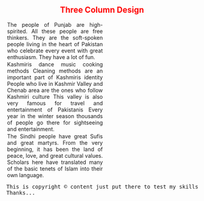 <!DOCTYPE html>
<html>
<head>
	<meta charset = "utf-8">
	<title>Three Column Design</title>
<style>
div {
	/background-color:#00ffff/;
	text-align: justify;
}
p {
	width : 50%;
	/border : 1px solid black;/
	padding: 10;
	margin: 2px;
}

#p1 {
		/*background-color: #40E0D0;*/
		float : right;
		clear: left;
	}
#p2 {
		/*background-color: #6495ED;*/
		clear: right;
	}
#p3 {
		/*background-color: #CCCCFF;*/
		float: right;
		clear: right;
	}
section {
	clear : right;
}
</style>
</head>
<body>
<h2 style="text-align: center; color:red;">Three Column Design</h2>

<div>
		<p id="p1">The people of Punjab are high-spirited. All these people are free thinkers. They are the soft-spoken people living in the heart of Pakistan who celebrate every event with great enthusiasm. They have a lot of fun.</p>

<p id = "p2">Kashmiris dance music cooking methods Cleaning methods are an important part of Kashmiris identity People who live in Kashmir Valley and Chenab area are the ones who follow Kashmiri culture This valley is also very famous for travel and entertainment of Pakistanis Every year in the winter season thousands of people go there for sightseeing and entertainment.</p>

<p id = "p3">The Sindhi people have great Sufis and great martyrs. From the very beginning, it has been the land of peace, love, and great cultural values. Scholars here have translated many of the basic tenets of Islam into their own language.</p>
<section>
<pre>
This is copyright &copy content just put there to test my skills.
Thanks...
</pre>
</section>
<div>
</body>